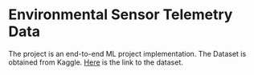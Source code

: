 # Environmental Sensor Telemetry Data
The project is an end-to-end ML project implementation. The Dataset is obtained from Kaggle. 
[Here](https://www.kaggle.com/datasets/garystafford/environmental-sensor-data-132k) is the link to the dataset. 
